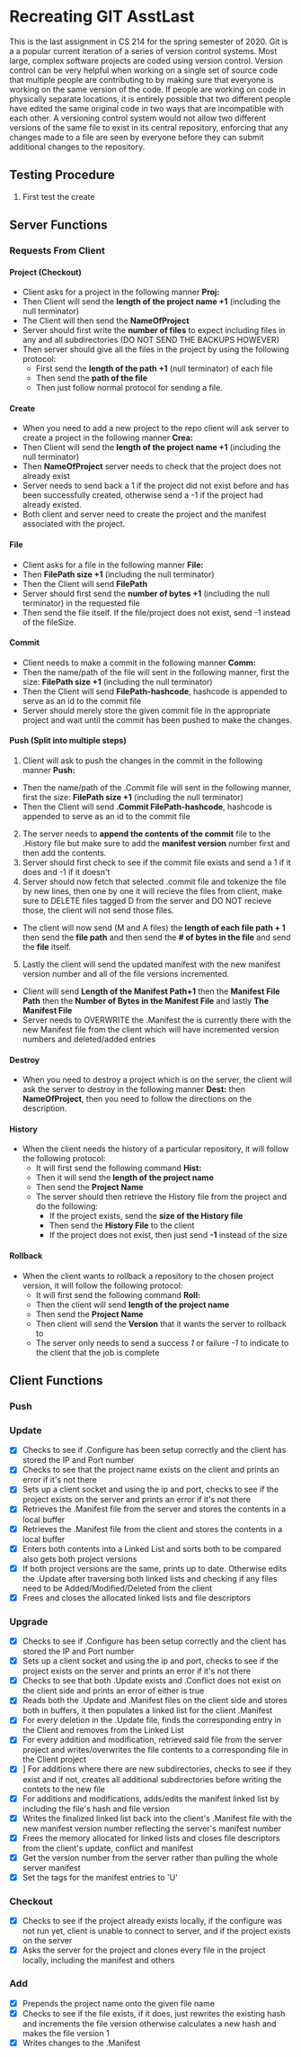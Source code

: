 # Recreating GIT AsstLast
This is the last assignment in CS 214 for the spring semester of 2020. Git is a a popular current iteration of a series of version control systems. Most large, complex software projects are coded using version control. Version control can be very helpful when working on a single set of source code that multiple people are contributing to by making sure that everyone is working on the same version of the code. If people are working on code in physically separate locations, it is entirely possible that two different people have edited the same original code in two ways that are incompatible with each other. A versioning control system would not allow two different versions of the same file to exist in its central repository, enforcing that any changes made to a file are seen by everyone before they can submit additional changes to the repository.

## Testing Procedure

1. First test the create 

## Server Functions

### Requests From Client

#### Project (Checkout)
- Client asks for a project in the following manner **Proj:**
- Then Client will send the **length of the project name +1** (including the null terminator) 
- The Client will then send the **NameOfProject**
- Server should first write the **number of files** to expect including files in any and all subdirectories (DO NOT SEND THE BACKUPS HOWEVER)
- Then server should give all the files in the project by using the following protocol:
  - First send the **length of the path +1** (null terminator) of each file
  - Then send the **path of the file** 
  - Then just follow normal protocol for sending a file.

#### Create
- When you need to add a new project to the repo client will ask server to create a project in the following manner **Crea:**
- Then Client will send the **length of the project name +1** (including the null terminator)
- Then **NameOfProject** server needs to check that the project does not already exist
- Server needs to send back a 1 if the project did not exist before and has been successfully created, otherwise send a -1 if the project had already existed.
- Both client and server need to create the project and the manifest associated with the project.

#### File
- Client asks for a file in the following manner **File:** 
- Then **FilePath size +1** (including the null terminator)
- Then the Client will send **FilePath**
- Server should first send the **number of bytes +1** (including the null terminator) in the requested file
- Then send the file itself. If the file/project does not exist, send -1 instead of the fileSize.

#### Commit
- Client needs to make a commit in the following manner **Comm:**
- Then the name/path of the file will sent in the following manner, first the size: **FilePath size +1** (including the null terminator)
- Then the Client will send **FilePath-hashcode**, hashcode is appended to serve as an id to the commit file
- Server should merely store the given commit file in the appropriate project and wait until the commit has been pushed to make the changes.

#### Push (Split into multiple steps)
1. Client will ask to push the changes in the commit in the following manner **Push:**
  - Then the name/path of the .Commit file will sent in the following manner, first the size: **FilePath size +1** (including the null terminator)
  - Then the Client will send **.Commit FilePath-hashcode**, hashcode is appended to serve as an id to the commit file
2. The server needs to **append the contents of the commit** file to the .History file but make sure to add the **manifest version** number first and then add the contents.
3. Server should first check to see if the commit file exists and send a 1 if it does and -1 if it doesn't
4. Server should now fetch that selected .commit file and tokenize the file by new lines, then one by one it will recieve the files from client, make sure to DELETE files tagged D from the server and DO NOT recieve those, the client will not send those files.
  - The client will now send (M and A files) the **length of each file path + 1** then send the **file path** and then send the **# of bytes in the file** and send the **file** itself.
5. Lastly the client will send the updated manifest with the new manifest version number and all of the file versions incremented.
  - Client will send **Length of the Manifest Path+1** then the **Manifest File Path** then the **Number of Bytes in the Manifest File** and lastly **The Manifest File**
  - Server needs to OVERWRITE the .Manifest the is currently there with the new Manifest file from the client which will have incremented version numbers and deleted/added entries

#### Destroy
- When you need to destroy a project which is on the server, the client will ask the server to destroy in the following manner **Dest:** then **NameOfProject**, then you need to follow the directions on the description.

#### History
- When the client needs the history of a particular repository, it will follow the following protocol:
  - It will first send the following command **Hist:**
  - Then it will send the **length of the project name**
  - Then send the **Project Name**
  - The server should then retrieve the History file from the project and do the following:
    - If the project exists, send the **size of the History file**
    - Then send the **History File** to the client
    - If the project does not exist, then just send **-1** instead of the size

#### Rollback
- When the client wants to rollback a repository to the chosen project version, it will follow the following protocol:
  - It will first send the following command **Roll:**
  - Then the client will send **length of the project name**
  - Then send the **Project Name**
  - Then client will send the **Version** that it wants the server to rollback to
  - The server only needs to send a success *1* or failure *-1* to indicate to the client that the job is complete

## Client Functions

### Push


### Update
* [x] Checks to see if .Configure has been setup correctly and the client has stored the IP and Port number
* [x] Checks to see that the project name exists on the client and prints an error if it's not there
* [x] Sets up a client socket and using the ip and port, checks to see if the project exists on the server and prints an error if it's not there
* [x] Retrieves the .Manifest file from the server and stores the contents in a local buffer
* [x] Retrieves the .Manifest file from the client and stores the contents in a local buffer
* [x] Enters both contents into a Linked List and sorts both to be compared also gets both project versions
* [x] If both project versions are the same, prints up to date. Otherwise edits the .Update after traversing both linked lists and checking if any files need to be Added/Modified/Deleted from the client
* [x] Frees and closes the allocated linked lists and file descriptors

### Upgrade
* [x] Checks to see if .Configure has been setup correctly and the client has stored the IP and Port number
* [x] Sets up a client socket and using the ip and port, checks to see if the project exists on the server and prints an error if it's not there
* [x] Checks to see that both .Update exists and .Conflict does not exist on the client side and prints an error of either is true
* [x] Reads both the .Update and .Manifest files on the client side and stores both in buffers, it then populates a linked list for the client .Manifest
* [x] For every deletion in the .Update file, finds the corresponding entry in the Client and removes from the Linked List
* [x] For every addition and modification, retrieved said file from the server project and writes/overwrites the file contents to a corresponding file in the Client project
* [x] ] For additions where there are new subdirectories, checks to see if they exist and if not, creates all additional subdirectories before writing the contets to the new file
* [x] For additions and modifications, adds/edits the manifest linked list by including the file's hash and file version
* [x] Writes the finalized linked list back into the client's .Manifest file with the new manifest version number reflecting the server's manifest number
* [x] Frees the memory allocated for linked lists and closes file descriptors from the client's update, conflict and manifest
* [x] Get the version number from the server rather than pulling the whole server manifest
* [x] Set the tags for the manifest entries to 'U'

### Checkout
* [x] Checks to see if the project already exists locally, if the configure was not run yet, client is unable to connect to server, and if the project exists on the server
* [x] Asks the server for the project and clones every file in the project locally, including the manifest and others

### Add
* [x] Prepends the project name onto the given file name
* [x] Checks to see if the file exists, if it does, just rewrites the existing hash and increments the file version otherwise calculates a new hash and makes the file version 1
* [x] Writes changes to the .Manifest